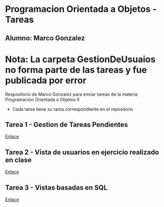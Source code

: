 ﻿# Programacion Orientada a Objetos - Tareas
## Alumno: Marco Gonzalez
# Nota: La carpeta GestionDeUsuaios no forma parte de las tareas y fue publicada por error
Respositorio de Marco Gonzalez para enviar tareas de la materia Programacion Orientada a Objetos II
 - Cada tarea tiene su rama correspondiente en el repositorio
## Tarea 1 - Gestion de Tareas Pendientes
<a href="https://github.com/Marco-Gonzalez26/Programacion_Orientada_A_Objetos/tree/Semana_1_GestionTareasPendientes">Enlace</a>

## Tarea 2 - Vista de usuarios en ejercicio realizado en clase
<a href="https://github.com/Marco-Gonzalez26/Programacion_Orientada_A_Objetos/tree/Semana_2_VistaUsuarios">Enlace</a>

## Tarea 3 - Vistas basadas en SQL
<a href="https://github.com/Marco-Gonzalez26/Programacion_Orientada_A_Objetos/tree/Semana-3/Biblioteca">Enlace</a>

